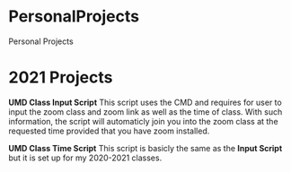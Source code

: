 # PersonalProjects
Personal Projects

# 2021 Projects
**UMD Class Input Script**
This script uses the CMD and requires for user to input the zoom class and zoom link as well as the time of class. With such information, the script will automaticly join you into the zoom class at the requested time provided that you have zoom installed.

**UMD Class Time Script**
This script is basicly the same as the **Input Script** but it is set up for my 2020-2021 classes.
